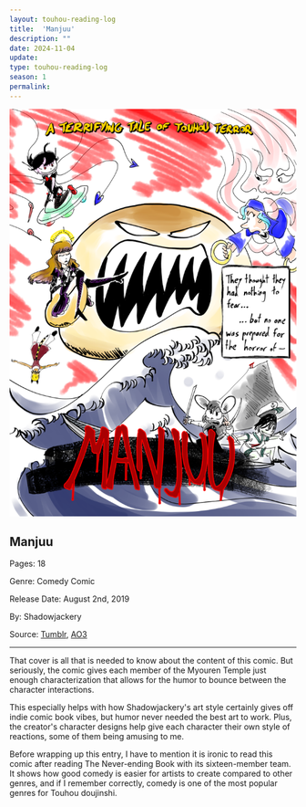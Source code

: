 ```yaml
---
layout: touhou-reading-log
title:  'Manjuu'
description: ""
date: 2024-11-04
update: 
type: touhou-reading-log
season: 1
permalink:
---
```

![Manjuu.webp](/images/indexes-extras/touhou-reading-log/S1/04/cover.webp)
## Manjuu

Pages: 18

Genre: Comedy Comic

Release Date: August 2nd, 2019

By: Shadowjackery

Source: [Tumblr](https://shadowjackery.tumblr.com/post/186728266592/touhou-project-comic-manjuu-new-first-part), [AO3](https://archiveofourown.org/works/20084491)

- - -

That cover is all that is needed to know about the content of this comic. But seriously, the comic gives each member of the Myouren Temple just enough characterization that allows for the humor to bounce between the character interactions.

This especially helps with how Shadowjackery's art style certainly gives off indie comic book vibes, but humor never needed the best art to work. Plus, the creator's character designs help give each character their own style of reactions, some of them being amusing to me.

Before wrapping up this entry, I have to mention it is ironic to read this comic after reading The Never-ending Book with its sixteen-member team. It shows how good comedy is easier for artists to create compared to other genres, and if I remember correctly, comedy is one of the most popular genres for Touhou doujinshi.
